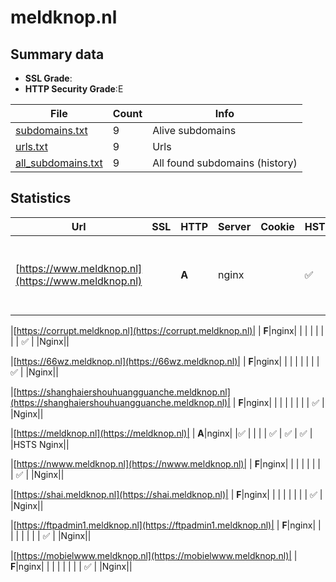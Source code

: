 

# meldknop.nl
## Summary data


 - **SSL Grade**:
 - **HTTP Security Grade**:E


| File       | Count | Info |
|------------|-------|------|
|[subdomains.txt](/data/meldknop.nl/subdomains.txt)|9|Alive subdomains|
|[urls.txt](/data/meldknop.nl/urls.txt)|9|Urls|
|[all_subdomains.txt](/data/meldknop.nl/all_subdomains.txt)|9|All found subdomains (history)|


## Statistics


| Url | SSL | HTTP | Server | Cookie | HSTS | CORS | CTO | CSP | XFO | XXP | RP |FP| Tech |Title |
|--------|-------|-------|------|------|------|------|------|------|------|------|------|------|------|------|
|[https://www.meldknop.nl](https://www.meldknop.nl)| | **A**|nginx| |:white_check_mark: | | | | :white_check_mark: | :white_check_mark: | :white_check_mark: | |HSTS MySQL Nginx PHP WordPress Yoast SEO:21.8|Meldknop.nl - Ie...|


|[https://corrupt.meldknop.nl](https://corrupt.meldknop.nl)| | **F**|nginx| | | | | | | | :white_check_mark: | |Nginx||


|[https://66wz.meldknop.nl](https://66wz.meldknop.nl)| | **F**|nginx| | | | | | | | :white_check_mark: | |Nginx||


|[https://shanghaiershouhuangguanche.meldknop.nl](https://shanghaiershouhuangguanche.meldknop.nl)| | **F**|nginx| | | | | | | | :white_check_mark: | |Nginx||


|[https://meldknop.nl](https://meldknop.nl)| | **A**|nginx| |:white_check_mark: | | | | :white_check_mark: | :white_check_mark: | :white_check_mark: | |HSTS Nginx||


|[https://nwww.meldknop.nl](https://nwww.meldknop.nl)| | **F**|nginx| | | | | | | | :white_check_mark: | |Nginx||


|[https://shai.meldknop.nl](https://shai.meldknop.nl)| | **F**|nginx| | | | | | | | :white_check_mark: | |Nginx||


|[https://ftpadmin1.meldknop.nl](https://ftpadmin1.meldknop.nl)| | **F**|nginx| | | | | | | | :white_check_mark: | |Nginx||


|[https://mobielwww.meldknop.nl](https://mobielwww.meldknop.nl)| | **F**|nginx| | | | | | | | :white_check_mark: | |Nginx||


